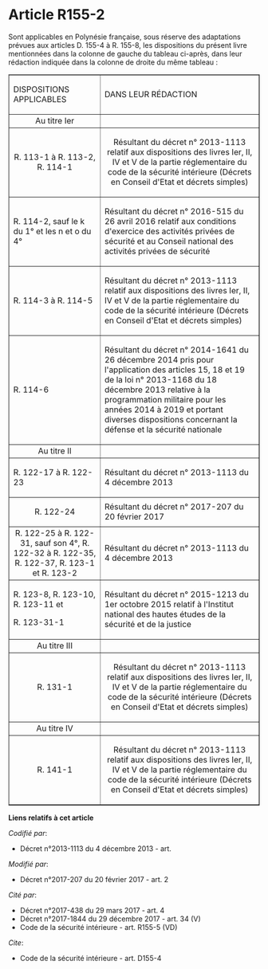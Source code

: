 # Article R155-2

Sont applicables en Polynésie française, sous réserve des adaptations prévues aux articles D. 155-4 à R. 155-8, les
dispositions du présent livre mentionnées dans la colonne de gauche du tableau ci-après, dans leur rédaction indiquée dans la
colonne de droite du même tableau : 

<table border="1">
  <tbody>
    <tr>
      <td>

DISPOSITIONS APPLICABLES 

</td>
      <td>

DANS LEUR RÉDACTION 

</td>
    </tr>
    <tr>
      <td align="center">Au titre Ier 

</td>
      <td align="center">

</td>
    </tr>
    <tr>
      <td align="center">R. 113-1 à R. 113-2, R. 114-1 

</td>
      <td align="center">

Résultant du décret n° 2013-1113 relatif aux dispositions des livres Ier, II, IV et V de la partie réglementaire du code de
la sécurité intérieure (Décrets en Conseil d'Etat et décrets simples) 

</td>
    </tr>
    <tr>
      <td>

R. 114-2, sauf le k du 1° et les n et o du 4°

</td>
      <td>

Résultant du décret n° 2016-515 du 26 avril 2016 relatif aux conditions d'exercice des activités privées de sécurité et au
Conseil national des activités privées de sécurité

</td>
    </tr>
    <tr>
      <td>

R. 114-3 à R. 114-5 

</td>
      <td>

Résultant du décret n° 2013-1113 relatif aux dispositions des livres Ier, II, IV et V de la partie réglementaire du code de
la sécurité intérieure (Décrets en Conseil d'Etat et décrets simples) 

</td>
    </tr>
    <tr>
      <td>

R. 114-6

</td>
      <td>

Résultant du décret n° 2014-1641 du 26 décembre 2014 pris pour l'application des articles 15, 18 et 19 de la loi n° 2013-1168
du 18 décembre 2013 relative à la programmation militaire pour les années 2014 à 2019 et portant diverses dispositions
concernant la défense et la sécurité nationale 

</td>
    </tr>
    <tr>
      <td align="center">Au titre II 

</td>
      <td align="center">

</td>
    </tr>
    <tr>
      <td align="left" valign="top">

R. 122-17 à R. 122-23 

</td>
      <td valign="top" align="left">

Résultant du décret n° 2013-1113 du 4 décembre 2013

</td>
    </tr>
    <tr>
      <td align="center">

R. 122-24 

</td>
      <td>Résultant du décret n° 2017-207 du 20 février 2017  

</td>
    </tr>
    <tr>
      <td align="center">R. 122-25 à R. 122-31, sauf son 4°, R. 122-32 à R. 122-35, R. 122-37, R. 123-1 et R. 123-2  

</td>
      <td>Résultant du décret n° 2013-1113 du 4 décembre 2013 

</td>
    </tr>
    <tr>
      <td valign="top" align="left">

R. 123-8, R. 123-10, R. 123-11 et

R. 123-31-1

</td>
      <td align="left" valign="top">

Résultant du décret n° 2015-1213 du 1er octobre 2015 relatif à l'Institut national des hautes études de la sécurité et de la
justice 

</td>
    </tr>
    <tr>
      <td align="center">Au titre III 

</td>
      <td align="center">

</td>
    </tr>
    <tr>
      <td align="center">R. 131-1 

</td>
      <td align="center">

Résultant du décret n° 2013-1113 relatif aux dispositions des livres Ier, II, IV et V de la partie réglementaire du code de
la sécurité intérieure (Décrets en Conseil d'Etat et décrets simples) 

</td>
    </tr>
    <tr>
      <td align="center">Au titre IV 

</td>
      <td align="center">

</td>
    </tr>
    <tr>
      <td align="center">R. 141-1 

</td>
      <td align="center">

Résultant du décret n° 2013-1113 relatif aux dispositions des livres Ier, II, IV et V de la partie réglementaire du code de
la sécurité intérieure (Décrets en Conseil d'Etat et décrets simples)

</td>
    </tr>
  </tbody>
</table>

**Liens relatifs à cet article**

_Codifié par_:

  - Décret n°2013-1113 du 4 décembre 2013 - art.

_Modifié par_:

  - Décret n°2017-207 du 20 février 2017 - art. 2

_Cité par_:

  - Décret n°2017-438 du 29 mars 2017 - art. 4
  - Décret n°2017-1844 du 29 décembre 2017 - art. 34 (V)
  - Code de la sécurité intérieure - art. R155-5 (VD)

_Cite_:

  - Code de la sécurité intérieure - art. D155-4
